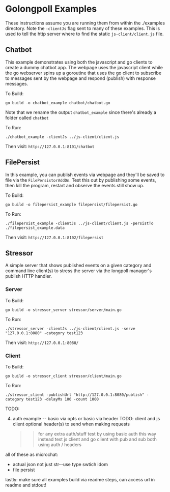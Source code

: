 # Golongpoll Examples
These instructions assume you are running them from within the ./examples directory.  Note the `-clientJs` flag sent to many of these examples. This is used to tell the http server where to find the static `js-client/client.js` file.

## Chatbot
This example demonstrates using both the javascript and go clients to create a dummy chatbot app. The webpage uses the javascript client while the go webserver spins up a goroutine that uses the go client to subscribe to messages sent by the webpage and respond (publish) with response messages.

To Build:
```
go build -o chatbot_example chatbot/chatbot.go
```
Note that we rename the output `chatbot_example` since there's already a folder called `chatbot`

To Run:
```
./chatbot_example -clientJs ../js-client/client.js
```
Then visit: `http://127.0.0.1:8101/chatbot`

## FilePersist
In this example, you can publish events via webpage and they'll be saved to file via the `FilePersistorAddOn`.  Test this out by publishing some events, then kill the program, restart and observe the events still show up.

To Build:
```
go build -o filepersist_example filepersist/filepersist.go
```

To Run:
```
./filepersist_example -clientJs ../js-client/client.js -persistTo ./filepersist_example.data
```
Then visit: `http://127.0.0.1:8102/filepersist`

## Stressor
A simple server that shows published events on a given category and command line client(s) to stress the server via the longpoll manager's publish HTTP handler.

### Server
To Build:
```
go build -o stressor_server stressor/server/main.go
```

To Run:
```
./stressor_server -clientJs ../js-client/client.js -serve "127.0.0.1:8080" -category test123
```
Then visit: `http://127.0.0.1:8080/`

### Client
To Build:
```
go build -o stressor_client stressor/client/main.go
```

To Run:
```
./stressor_client -publishUrl "http://127.0.0.1:8080/publish" -category test123 -delayMs 100 -count 1000
```



TODO:

4) auth example -- basic via opts or basic via header
TODO: client and js client optional header(s) to send when making requests
    >> for any extra auth/stuff
    >> test by using basic auth this way instead
    >> test js client and go client with pub and sub both using auth / headers

all of these as microchat:
* actual json not just str--use type swtich idom
* file persist

lastly: make sure all examples build via readme steps, can access url in readme and stdout!
